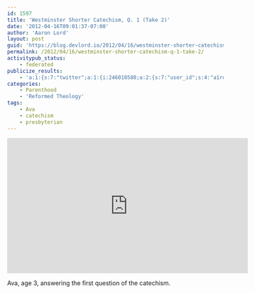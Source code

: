 ```yaml
---
id: 1597
title: 'Westminster Shorter Catechism, Q. 1 (Take 2)'
date: '2012-04-16T09:01:37-07:00'
author: 'Aaron Lord'
layout: post
guid: 'https://blog.devlord.io/2012/04/16/westminster-shorter-catechism-q-1-take-2/'
permalink: /2012/04/16/westminster-shorter-catechism-q-1-take-2/
activitypub_status:
    - federated
publicize_results:
    - 'a:1:{s:7:"twitter";a:1:{i:246010580;a:2:{s:7:"user_id";s:4:"a1rd";s:7:"post_id";s:18:"191934387363921920";}}}'
categories:
    - Parenthood
    - 'Reformed Theology'
tags:
    - Ava
    - catechism
    - presbyterian
---
```


<iframe width="560" height="315" src="https://www.youtube.com/embed/8FRwAic8Qr8?si=bhmWv1xZEmvDANst" title="YouTube video player" frameborder="0" allow="accelerometer; autoplay; clipboard-write; encrypted-media; gyroscope; picture-in-picture; web-share" referrerpolicy="strict-origin-when-cross-origin" allowfullscreen></iframe>

Ava, age 3, answering the first question of the catechism.